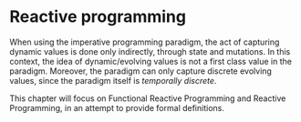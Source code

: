 # Reactive programming

When using the imperative programming paradigm, the act of capturing dynamic values is done only indirectly, through state and mutations. In this context, the idea of dynamic/evolving values is not a first class value in the paradigm. Moreover, the paradigm can only capture discrete evolving values, since the paradigm itself is *temporally discrete*.

This chapter will focus on Functional Reactive Programming and Reactive Programming, in an attempt to provide formal definitions.
